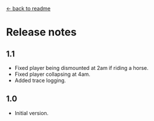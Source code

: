 ﻿[← back to readme](README.md)

# Release notes
## 1.1
* Fixed player being dismounted at 2am if riding a horse.
* Fixed player collapsing at 4am.
* Added trace logging.

## 1.0
* Initial version.
